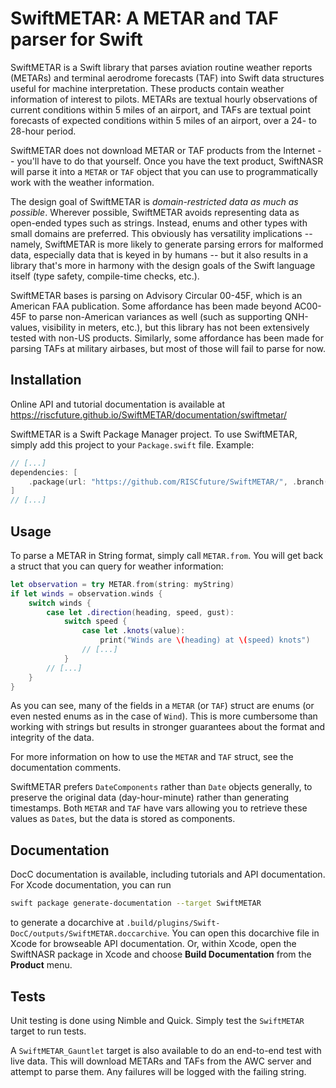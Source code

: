 # SwiftMETAR: A METAR and TAF parser for Swift

SwiftMETAR is a Swift library that parses aviation routine weather reports (METARs) and
terminal aerodrome forecasts (TAF) into Swift data structures useful for machine
interpretation. These products contain weather information of interest to pilots. METARs are
textual hourly observations of current conditions within 5 miles of an airport, and TAFs are
textual point forecasts of expected conditions within 5 miles of an airport, over a 24- to
28-hour period.

SwiftMETAR does not download METAR or TAF products from the Internet -- you'll have to
do that yourself. Once you have the text product, SwiftNASR will parse it into a `METAR` or
`TAF` object that you can use to programmatically work with the weather information.

The design goal of SwiftMETAR is _domain-restricted data as much as possible_. Wherever
possible, SwiftMETAR avoids representing data as open-ended types such as strings.
Instead, enums and other types with small domains are preferred. This obviously has
versatility implications -- namely, SwiftMETAR is more likely to generate parsing errors for
malformed data, especially data that is keyed in by humans -- but it also results in a library
that's more in harmony with the design goals of the Swift language itself (type safety,
compile-time checks, etc.).

SwiftMETAR bases is parsing on Advisory Circular 00-45F, which is an American FAA
publication. Some affordance has been made beyond AC00-45F to parse non-American
variances as well (such as supporting QNH-values, visibility in meters, etc.), but this library
has not been extensively tested with non-US products. Similarly, some affordance has been
made for parsing TAFs at military airbases, but most of those will fail to parse for now.

## Installation

Online API and tutorial documentation is available at
https://riscfuture.github.io/SwiftMETAR/documentation/swiftmetar/

SwiftMETAR is a Swift Package Manager project. To use SwiftMETAR, simply add this
project to your `Package.swift` file. Example:

```swift
// [...]
dependencies: [
    .package(url: "https://github.com/RISCfuture/SwiftMETAR/", .branch("main")),
]
// [...]
```

## Usage

To parse a METAR in String format, simply call `METAR.from`. You will get back a struct
that you can query for weather information:

```swift
let observation = try METAR.from(string: myString)
if let winds = observation.winds {
    switch winds {
        case let .direction(heading, speed, gust):
            switch speed {
                case let .knots(value):
                    print("Winds are \(heading) at \(speed) knots")
                // [...]
            }
        // [...]
    }
}
```

As you can see, many of the fields in a `METAR` (or `TAF`) struct are enums (or even nested
enums as in the case of `Wind`). This is more cumbersome than working with strings but
results in stronger guarantees about the format and integrity of the data.

For more information on how to use the `METAR` and `TAF` struct, see the documentation
comments.

SwiftMETAR prefers `DateComponents` rather than `Date` objects generally, to preserve the
original data (day-hour-minute) rather than generating timestamps. Both `METAR` and `TAF`
have vars allowing you to retrieve these values as `Date`s, but the data is stored as
components.

## Documentation

DocC documentation is available, including tutorials and API documentation. For
Xcode documentation, you can run

```sh
swift package generate-documentation --target SwiftMETAR
```

to generate a docarchive at
`.build/plugins/Swift-DocC/outputs/SwiftMETAR.doccarchive`. You can open this
docarchive file in Xcode for browseable API documentation. Or, within Xcode,
open the SwiftNASR package in Xcode and choose **Build Documentation** from the
**Product** menu.

## Tests

Unit testing is done using Nimble and Quick. Simply test the `SwiftMETAR` target to run
tests.

A `SwiftMETAR_Gauntlet` target is also available to do an end-to-end test with live data.
This will download METARs and TAFs from the AWC server and attempt to parse them. Any
failures will be logged with the failing string.
